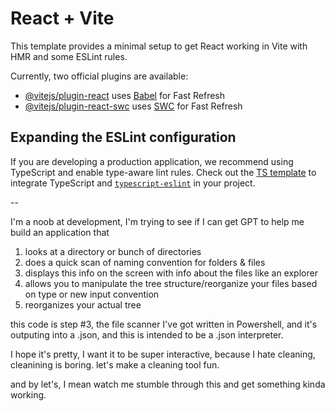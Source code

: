 # React + Vite

This template provides a minimal setup to get React working in Vite with HMR and some ESLint rules.

Currently, two official plugins are available:

- [@vitejs/plugin-react](https://github.com/vitejs/vite-plugin-react/blob/main/packages/plugin-react/README.md) uses [Babel](https://babeljs.io/) for Fast Refresh
- [@vitejs/plugin-react-swc](https://github.com/vitejs/vite-plugin-react-swc) uses [SWC](https://swc.rs/) for Fast Refresh

## Expanding the ESLint configuration

If you are developing a production application, we recommend using TypeScript and enable type-aware lint rules. Check out the [TS template](https://github.com/vitejs/vite/tree/main/packages/create-vite/template-react-ts) to integrate TypeScript and [`typescript-eslint`](https://typescript-eslint.io) in your project.


--

I'm a noob at development, I'm trying to see if I can get GPT to help me build an application that 
1. looks at a directory or bunch of directories
2. does a quick scan of naming convention for folders & files
3. displays this info on the screen with info about the files like an explorer
4. allows you to manipulate the tree structure/reorganize your files based on type or new input convention
5. reorganizes your actual tree

this code is step #3, the file scanner I've got written in Powershell, and it's outputing into a .json, and this is intended to be a .json interpreter.

I hope it's pretty, I want it to be super interactive, because I hate cleaning, cleanining is boring. 
let's make a cleaning tool fun.

and by let's, I mean watch me stumble through this and get something kinda working.
